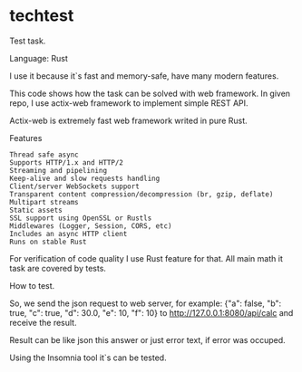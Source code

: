 # techtest
Test task.

Language: Rust

I use it because it`s fast and memory-safe, have many modern features.  

This code shows how the task can be solved with web framework. 
In given repo, I use actix-web framework to implement simple REST API.

Actix-web is extremely fast web framework writed in pure Rust.

Features

    Thread safe async
    Supports HTTP/1.x and HTTP/2
    Streaming and pipelining
    Keep-alive and slow requests handling
    Client/server WebSockets support
    Transparent content compression/decompression (br, gzip, deflate)
    Multipart streams
    Static assets
    SSL support using OpenSSL or Rustls
    Middlewares (Logger, Session, CORS, etc)
    Includes an async HTTP client
    Runs on stable Rust

For verification of code quality I use Rust feature for that.
All main math it task are covered by tests.

How to test.

So, we send the json request to web server, for example:
{"a": false, "b": true, "c": true, "d": 30.0, "e": 10, "f": 10}
to http://127.0.0.1:8080/api/calc
and receive the result.

Result can be like json this answer or just error text, if error was occuped.

Using the Insomnia tool it`s can be tested.